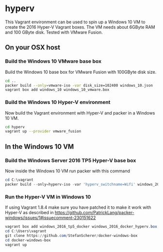 # hyperv

This Vagrant environment can be used to spin up a Windows 10 VM to create the 2016 Hyper-V Vagrant boxes.
The VM needs about 6GByte RAM and 100 GByte disk.
Tested with VMware Fusion.

## On your OSX host
### Build the Windows 10 VMware base box

Build the Windows 10 base box for VMware Fusion with 100GByte disk size.

```bash
cd ..
packer build --only=vmware-iso -var disk_size=102400 windows_10.json
vagrant box add windows_10 windows_10_vmware.box
```

### Build the Windows 10 Hyper-V environment

Now build the Vagrant environment with Hyper-V and packer in a Windows 10 VM.

```bash
cd hyperv
vagrant up --provider vmware_fusion
```

## In the Windows 10 VM
### Build the Windows Server 2016 TP5 Hyper-V base box

Now inside the Windows 10 VM run packer with this command

```powershell
cd C:\vagrant
packer build --only=hyperv-iso -var 'hyperv_switchname=Wifi' windows_2016_docker.iso
```

### Run the Hyper-V VM in Windows 10

If using Vagrant 1.8.4 make sure you have patched it to make it work with Hyper-V as described in https://github.com/PatrickLang/packer-windows/issues/1#issuecomment-230151622

```powershell
vagrant box add windows_2016_tp5_docker windows_2016_docker_hyperv.box
cd C:\Users\vagrant
git clone https://github.com/StefanScherer/docker-windows-box
cd docker-windows-box
vagrant up
```
